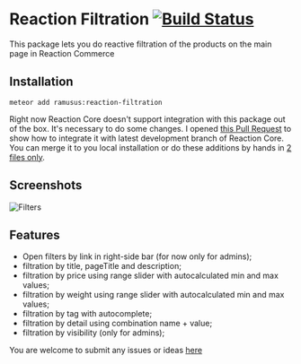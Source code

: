 Reaction Filtration [![Build Status](https://travis-ci.org/ramusus/reaction-filtration.png?branch=master)](https://travis-ci.org/ramusus/reaction-filtration)
===================

This package lets you do reactive filtration of the products on the main page in Reaction Commerce 

Installation
------------

    meteor add ramusus:reaction-filtration

Right now Reaction Core doesn't support integration with this package out of the box. It's necessary to do some changes.
I opened 
[this Pull Request](https://github.com/reactioncommerce/reaction/pull/743) to show how to integrate it with latest 
development branch of Reaction Core. You can merge it to you local installation or do these additions by hands in 
[2 files only](https://github.com/reactioncommerce/reaction/pull/743/files). 

Screenshots
-----------

![Filters](https://s3.amazonaws.com/f.cl.ly/items/1R3V3C1y1N1M270q0w1l/Image%202016-01-30%20at%209.22.31%20PM.png?v=05350742)

Features
--------

* Open filters by link in right-side bar (for now only for admins);
* filtration by title, pageTitle and description;
* filtration by price using range slider with autocalculated min and max values;
* filtration by weight using range slider with autocalculated min and max values;
* filtration by tag with autocomplete;
* filtration by detail using combination name + value;
* filtration by visibility (only for admins);

You are welcome to submit any issues or ideas [here](https://github.com/ramusus/reaction-filtration/issues/)
